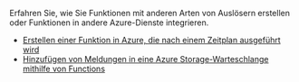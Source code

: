 Erfahren Sie, wie Sie Funktionen mit anderen Arten von Auslösern erstellen oder Funktionen in andere Azure-Dienste integrieren.

+ [Erstellen einer Funktion in Azure, die nach einem Zeitplan ausgeführt wird](../articles/azure-functions/functions-create-scheduled-function.md) 
+ [Hinzufügen von Meldungen in eine Azure Storage-Warteschlange mithilfe von Functions](../articles/azure-functions/functions-integrate-storage-queue-output-binding.md)
